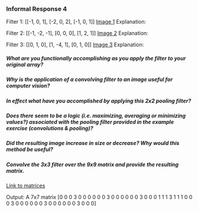 ### Informal Response 4

Filter 1: [[-1, 0, 1], [-2, 0, 2], [-1, 0, 1]]
[Image 1]()
Explanation: 

Filter 2: [[-1, -2, -1], [0, 0, 0], [1, 2, 1]]
[Image 2]()
Explanation:

Filter 3: [[0, 1, 0], [1, -4, 1], [0, 1, 0]]
[Image 3]()
Explanation: 

##### What are you functionally accomplishing as you apply the filter to your original array?

##### Why is the application of a convolving filter to an image useful for computer vision?

##### In effect what have you accomplished by applying this 2x2 pooling filter?

##### Does there seem to be a logic (i.e. maximizing, averaging or minimizing values?) associated with the pooling filter provided in the example exercise (convolutions & pooling)?

##### Did the resulting image increase in size or decrease? Why would this method be useful?

##### Convolve the 3x3 filter over the 9x9 matrix and provide the resulting matrix.
[Link to matrices](https://github.com/tyler-frazier/applied_machine_learning/blob/master/dailies/cnn_xtra_q.png)

Output: A 7x7 matrix
[0 0 0 3 0 0 0
 0 0 0 3 0 0 0
 0 0 0 3 0 0 0
 1 1 1 3 1 1 1
 0 0 0 3 0 0 0
 0 0 0 3 0 0 0
 0 0 0 3 0 0 0]
